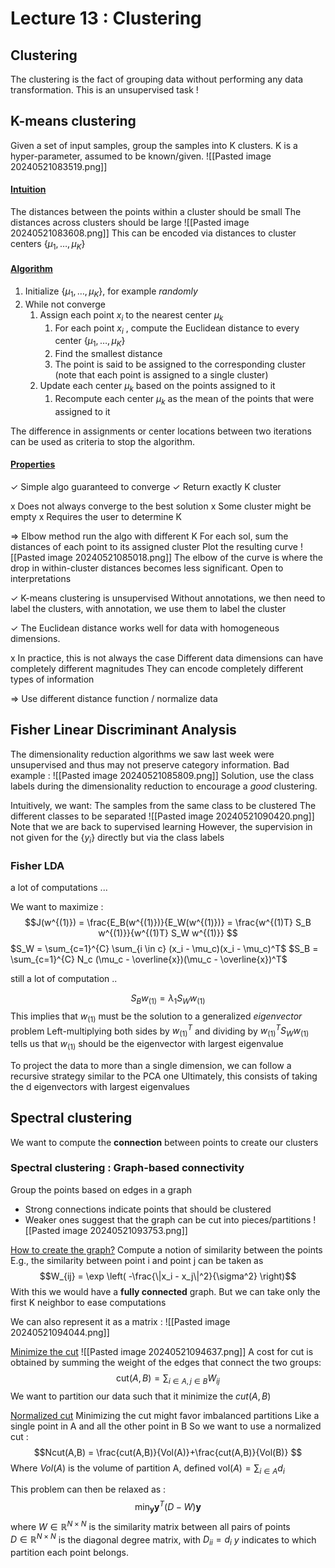 
# Lecture 13 : Clustering 

## Clustering 
The clustering is the fact of grouping data without performing any data transformation. This is an unsupervised task !
## K-means clustering 
Given a set of input samples, group the samples into K clusters. K is a hyper-parameter, assumed to be known/given. 
![[Pasted image 20240521083519.png]]
#### <u>Intuition</u>
The distances between the points within a cluster should be small
The distances across clusters should be large
![[Pasted image 20240521083608.png]]
This can be encoded via distances to cluster centers {${μ_1,…, μ_K}$}

#### <u>Algorithm</u>
1. Initialize  {${μ_1,…, μ_K}$}, for example *randomly*
2. While not converge 
	1. Assign each point $x_i$ to the nearest center $μ_k$ 
		1. For each point $x_i$ , compute the Euclidean distance to every center {${μ_1,…, μ_K}$}
		2. Find the smallest distance
		3. The point is said to be assigned to the corresponding cluster (note that each point is assigned to a single cluster)
	2. Update each center $μ_k$ based on the points assigned to it 
		1. Recompute each center $μ_k$ as the mean of the points that were assigned to it

The difference in assignments or center locations between two iterations can be used as criteria to stop the algorithm. 

#### <u>Properties</u>

✓ Simple algo guaranteed to converge 
✓ Return exactly K cluster

x Does not always converge to the best solution 
x Some cluster might be empty 
x Requires the user to determine K 

=> Elbow method 
	run the algo with different K
	For each sol, sum the distances of each point to its assigned cluster 
	Plot the resulting curve
![[Pasted image 20240521085018.png]]
	The elbow of the curve is where the drop in within-cluster distances becomes less significant. Open to interpretations 

✓ K-means clustering is unsupervised 
	Without annotations, we then need to label the clusters, with annotation, we use them to label the cluster

✓ The Euclidean distance works well for data with homogeneous dimensions. 

x In practice, this is not always the case 
	Different data dimensions can have completely different magnitudes
	They can encode completely different types of information

=> Use different distance function / normalize data
## Fisher Linear Discriminant Analysis
The dimensionality reduction algorithms we saw last week were unsupervised and thus may not preserve category information. 
Bad example : 
![[Pasted image 20240521085809.png]]
Solution, use the class labels during the dimensionality reduction to encourage a *good* clustering. 

Intuitively, we want:
	The samples from the same class to be clustered
	The different classes to be separated 
![[Pasted image 20240521090420.png]]
Note that we are back to supervised learning
	 However, the supervision in not given for the {${y_i}$} directly but via the class labels

### Fisher LDA
a lot of computations ...

We want to maximize : $$J(w^{(1)}) = \frac{E_B(w^{(1)})}{E_W(w^{(1)})} = \frac{w^{(1)T} S_B w^{(1)}}{w^{(1)T} S_W w^{(1)}} $$
$S_W = \sum_{c=1}^{C} \sum_{i \in c} (x_i - \mu_c)(x_i - \mu_c)^T$ 
$S_B = \sum_{c=1}^{C} N_c (\mu_c - \overline{x})(\mu_c - \overline{x})^T$ 

still a lot of computation ..

$$S_Bw_{(1)} = λ_1S_Ww_{(1)}$$
This implies that $w_{(1)}$ must be the solution to a generalized *eigenvector* problem
Left-multiplying both sides by $w_{(1)}^T$  and dividing by $w_{(1)}^TS_Ww_{(1)}$ tells us that $w_{(1)}$ should be the eigenvector with largest eigenvalue

To project the data to more than a single dimension, we can follow a recursive strategy similar to the PCA one
	Ultimately, this consists of taking the d eigenvectors with largest eigenvalues
## Spectral clustering
We want to compute the **connection** between points to create our clusters

### Spectral clustering : Graph-based connectivity 
Group the points based on edges in a graph
- Strong connections indicate points that should be clustered
- Weaker ones suggest that the graph can be cut into pieces/partitions
![[Pasted image 20240521093753.png]]

<U>How to create the graph?</u>
Compute a notion of similarity between the points
	E.g., the similarity between point i and point j can be taken as
$$W_{ij} = \exp \left( -\frac{\|x_i - x_j\|^2}{\sigma^2} \right)$$
With this we would have a **fully connected** graph. 
	But we can take only the first K neighbor to ease computations 

We can also represent it as a matrix : 
![[Pasted image 20240521094044.png]]

<u>Minimize the cut</u>
![[Pasted image 20240521094637.png]]
A cost for cut is obtained by summing the weight of the edges that connect the two groups: 
$$\text{cut}(A, B) = \sum_{i \in A, j \in B} W_{ij}$$
We want to partition our data such that it minimize the $cut(A,B)$ 


<u>Normalized cut</u>
Minimizing the cut might favor imbalanced partitions
	Like a single point in A and all the other point in B
So we want to use a normalized cut : 
$$Ncut(A,B) = \frac{cut(A,B)}{Vol(A)}+\frac{cut(A,B)}{Vol(B)} $$
Where $Vol(A)$ is the volume of partition A, defined $\text{vol}(A) = \sum_{i \in A} d_i$ 

This problem can then be relaxed as : 
$$\min_{\mathbf{y}} \mathbf{y}^T (D - W) \mathbf{y}$$
where $W ∈ ℝ^{N×N}$ is the similarity matrix between all pairs of points  
$D ∈ ℝ^{N×N}$  is the diagonal degree matrix, with $D_{ii} = d_i$ $y$ indicates to which partition each point belongs.
